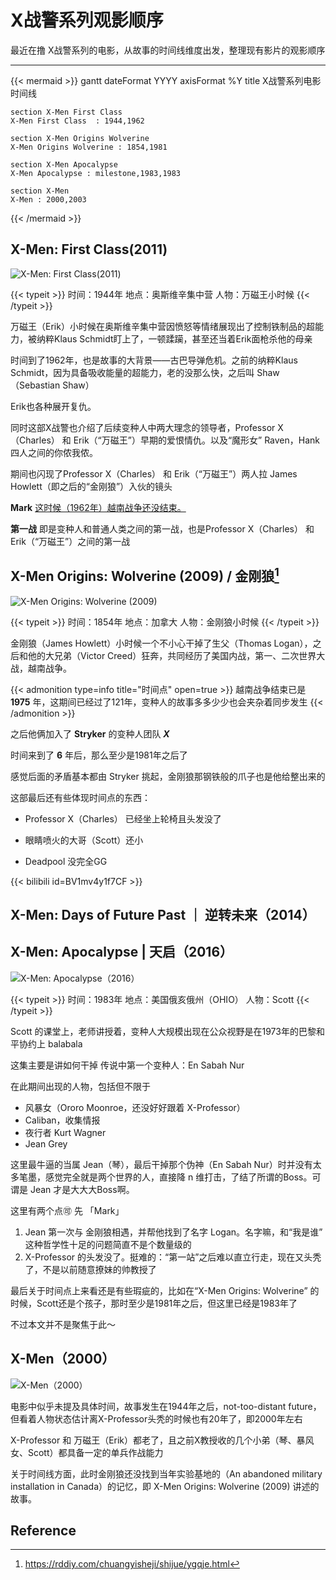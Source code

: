 # X战警系列观影顺序


最近在撸 X战警系列的电影，从故事的时间线维度出发，整理现有影片的观影顺序

<!--more-->

---

{{< mermaid >}}
gantt
    dateFormat YYYY
    axisFormat %Y
    title X战警系列电影时间线

    section X-Men First Class
    X-Men First Class  : 1944,1962

    section X-Men Origins Wolverine
    X-Men Origins Wolverine : 1854,1981

    section X-Men Apocalypse
    X-Men Apocalypse : milestone,1983,1983

    section X-Men
    X-Men : 2000,2003
{{< /mermaid >}}



## X-Men: First Class(2011)

![X-Men: First Class(2011)](first-class.jpeg)

{{< typeit >}}
时间：1944年
地点：奥斯维辛集中营
人物：万磁王小时候
{{< /typeit >}}

万磁王（Erik）小时候在奥斯维辛集中营因愤怒等情绪展现出了控制铁制品的超能力，被纳粹Klaus Schmidt盯上了，一顿蹂躏，甚至还当着Erik面枪杀他的母亲

时间到了1962年，也是故事的大背景——古巴导弹危机。之前的纳粹Klaus Schmidt，因为具备吸收能量的超能力，老的没那么快，之后叫 Shaw（Sebastian Shaw）

Erik也各种展开复仇。

同时这部X战警也介绍了后续变种人中两大理念的领导者，Professor X（Charles） 和 Erik（“万磁王”）早期的爱恨情仇。以及“魔形女” Raven，Hank 四人之间的你侬我侬。

期间也闪现了Professor X（Charles） 和 Erik（“万磁王”）两人拉 James Howlett（即之后的“金刚狼”）入伙的镜头

**Mark** <u>这时候（1962年）越南战争还没结束。</u>

**第一战** 即是变种人和普通人类之间的第一战，也是Professor X（Charles） 和 Erik（“万磁王”）之间的第一战


## X-Men Origins: Wolverine (2009) / 金刚狼[^1]

![X-Men Origins: Wolverine (2009)](Wolverine.jpeg)

{{< typeit >}}
时间：1854年
地点：加拿大
人物：金刚狼小时候
{{< /typeit >}}

金刚狼（James Howlett）小时候一个不小心干掉了生父（Thomas Logan），之后和他的大兄弟（Victor Creed）狂奔，共同经历了美国内战，第一、二次世界大战，越南战争。

{{< admonition type=info title="时间点" open=true >}}
越南战争结束已是 **1975** 年，这期间已经过了121年，变种人的故事多多少少也会夹杂着同步发生
{{< /admonition >}}

之后他俩加入了 **Stryker** 的变种人团队 ***X***

时间来到了 **6** 年后，那么至少是1981年之后了

感觉后面的矛盾基本都由 Stryker 挑起，金刚狼那钢铁般的爪子也是他给整出来的

这部最后还有些体现时间点的东西：

- Professor X（Charles） 已经坐上轮椅且头发没了

- 眼睛喷火的大哥（Scott）还小

- Deadpool 没完全GG


{{< bilibili id=BV1mv4y1f7CF >}}



## X-Men: Days of Future Past ｜ 逆转未来（2014）


## X-Men: Apocalypse | 天启（2016）

![X-Men: Apocalypse（2016）](Apocalypse.jpeg)


{{< typeit >}}
时间：1983年
地点：美国俄亥俄州（OHIO）
人物：Scott
{{< /typeit >}}

Scott 的课堂上，老师讲授着，变种人大规模出现在公众视野是在1973年的巴黎和平协约上 balabala

这集主要是讲如何干掉 传说中第一个变种人：En Sabah Nur

在此期间出现的人物，包括但不限于

* 风暴女（Ororo Moonroe，还没好好跟着 X-Professor）
* Caliban，收集情报
* 夜行者 Kurt Wagner
* Jean Grey

这里最牛逼的当属 Jean（琴），最后干掉那个伪神（En Sabah Nur）时并没有太多笔墨，感觉完全就是两个世界的人，直接降 n 维打击，了结了所谓的Boss。可谓是 Jean 才是大大大Boss啊。

这里有两个点🉑️ 先 「Mark」 

1. Jean 第一次与 金刚狼相遇，并帮他找到了名字 Logan。名字嘛，和“我是谁” 这种哲学性十足的问题简直不是个数量级的
2. X-Professor 的头发没了。挺难的：“第一站”之后难以直立行走，现在又头秃了，不是以前随意撩妹的帅教授了

最后关于时间点上来看还是有些瑕疵的，比如在“X-Men Origins: Wolverine” 的时候，Scott还是个孩子，那时至少是1981年之后，但这里已经是1983年了

不过本文并不是聚焦于此～

## X-Men（2000）

![X-Men（2000）](x-men2000.jpeg)

电影中似乎未提及具体时间，故事发生在1944年之后，not-too-distant future，但看着人物状态估计离X-Professor头秃的时候也有20年了，即2000年左右

X-Professor 和 万磁王（Erik）都老了，且之前X教授收的几个小弟（琴、暴风女、Scott）都具备一定的单兵作战能力

关于时间线方面，此时金刚狼还没找到当年实验基地的（An abandoned military installation in Canada）的记忆，即 X-Men Origins: Wolverine (2009) 讲述的故事。









## Reference

[^1]: https://rddiy.com/chuangyisheji/shijue/ygqje.html



<head> 
    <script defer src="https://use.fontawesome.com/releases/v5.0.13/js/all.js"></script> 
    <script defer src="https://use.fontawesome.com/releases/v5.0.13/js/v4-shims.js"></script> 
</head> 
<link rel="stylesheet" href="https://use.fontawesome.com/releases/v5.0.13/css/all.css">
